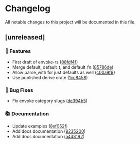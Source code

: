 # Changelog

All notable changes to this project will be documented in this file.

## [unreleased]

### 🚀 Features

- First draft of envoke-rs ([88fdf4f](https://github.com/sbr075/envoke-rs/commit/88fdf4fd8ac9cfa96c0fb0558415ff9ab2ad4e1e))
- Merge default, default_t, and default_fn ([85786de](https://github.com/sbr075/envoke-rs/commit/85786de78dc3809a6d9f3925b66f0c1012b13fbb))
- Allow parse_with for just defaults as well ([c00a9f9](https://github.com/sbr075/envoke-rs/commit/c00a9f94c54cb8692913c567be228903d59d7716))
- Use published derive crate ([1cc8458](https://github.com/sbr075/envoke-rs/commit/1cc8458dbea0e7023fc8fe223ced2a30f0eaa74b))

### 🐛 Bug Fixes

- Fix envoke category slugs ([de394b5](https://github.com/sbr075/envoke-rs/commit/de394b5c6c85c365163eaee2c985a0635e0e224e))

### 📚 Documentation

- Update examples ([8ef052f](https://github.com/sbr075/envoke-rs/commit/8ef052fa7cbe3be460bdd6a4f2d87947d071fc64))
- Add docs documentation ([9235200](https://github.com/sbr075/envoke-rs/commit/92352000153964c8614984232dcd5949cc9e79ec))
- Add docs documentation ([a4d3192](https://github.com/sbr075/envoke-rs/commit/a4d3192f4b3bc104d9e12c989103d7679404d633))

